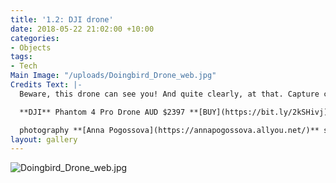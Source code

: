 ```yaml
---
title: '1.2: DJI drone'
date: 2018-05-22 21:02:00 +10:00
categories:
- Objects
tags:
- Tech
Main Image: "/uploads/Doingbird_Drone_web.jpg"
Credits Text: |-
  Beware, this drone can see you! And quite clearly, at that. Capture clear, crisp shots from the sky. Watch it hover and whir – and be sure it is watching you back. This particular model also comes with the revolutionary and unsettling Gesture Mode, allowing you to signal it through body movement alone.

  **DJI** Phantom 4 Pro Drone AUD $2397 **[BUY](https://bit.ly/2kSHivj)**

  photography **[Anna Pogossova](https://annapogossova.allyou.net/)** styling **[Miguel Urbina Tan](https://www.instagram.com/miguelurbinatan)**
layout: gallery
---
```


![Doingbird_Drone_web.jpg](/uploads/Doingbird_Drone_web.jpg)